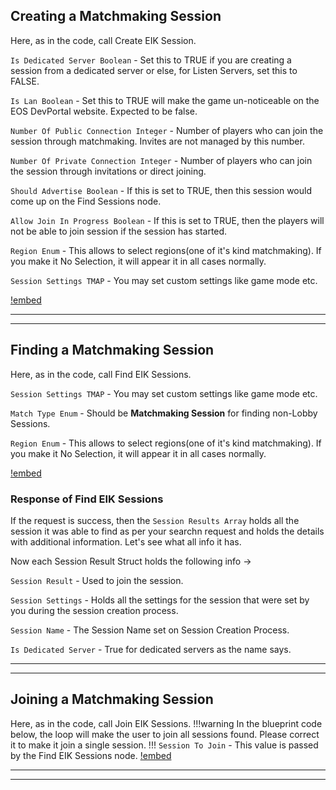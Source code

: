<!-- Add video tutorials back in once they are done -->
<!-- [!badge variant="danger" target="blank" size="xl" icon="video" text="Video Tutorial"](https://retype.com/) -->

## Creating a Matchmaking Session
Here, as in the code, call Create EIK Session. 

`Is Dedicated Server Boolean` - Set this to TRUE if you are creating a session from a dedicated server or else, for Listen Servers, set this to FALSE.

`Is Lan Boolean` - Set this to TRUE will make the game un-noticeable on the EOS DevPortal website. Expected to be false.

`Number Of Public Connection Integer` - Number of players who can join the session through matchmaking. Invites are not managed by this number.

`Number Of Private Connection Integer` - Number of players who can join the session through invitations or direct joining.

`Should Advertise Boolean` - If this is set to TRUE, then this session would come up on the Find Sessions node.

`Allow Join In Progress Boolean` - If this is set to TRUE, then the players will not be able to join session if the session has started.


`Region Enum` - This allows to select regions(one of it's kind matchmaking). If you make it No Selection, it will appear it in all cases normally.

`Session Settings TMAP` - You may set custom settings like game mode etc.


[!embed](https://blueprintue.com/render/ro8s6vth/)

---
---

## Finding a Matchmaking Session
Here, as in the code, call Find EIK Sessions.

`Session Settings TMAP` - You may set custom settings like game mode etc.

`Match Type Enum` - Should be **Matchmaking Session** for finding non-Lobby Sessions.

`Region Enum` - This allows to select regions(one of it's kind matchmaking). If you make it No Selection, it will appear it in all cases normally.

[!embed](https://blueprintue.com/render/smfb4lfq/)

### Response of Find EIK Sessions

If the request is success, then the `Session Results Array` holds all the session it was able to find as per your searchn request and holds the details with additional information. Let's see what all info it has.

Now each Session Result Struct holds the following info ->

`Session Result` - Used to join the session.

`Session Settings` - Holds all the settings for the session that were set by you during the session creation process.

`Session Name` - The Session Name set on Session Creation Process.

`Is Dedicated Server` - True for dedicated servers as the name says.

---
---

## Joining a Matchmaking Session
Here, as in the code, call Join EIK Sessions.
!!!warning
In the blueprint code below, the loop will make the user to join all sessions found. Please correct it to make it join a single session.
!!!
`Session To Join` - This value is passed by the Find EIK Sessions node. 
[!embed](https://blueprintue.com/render/3lphx-dw/)

---
---